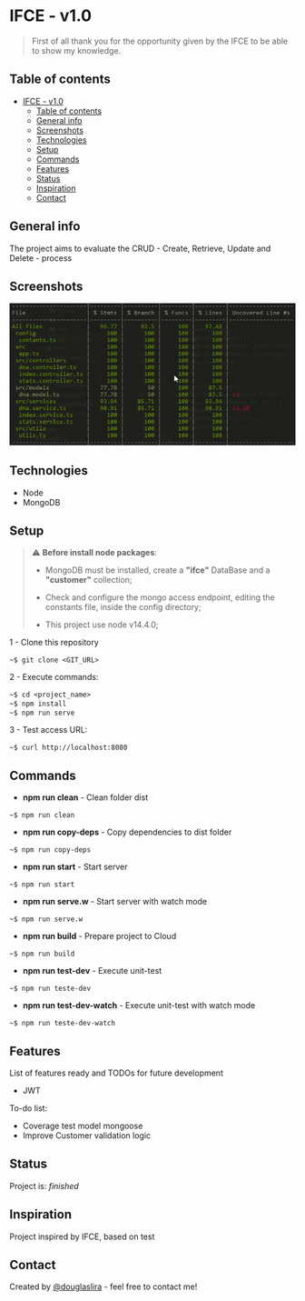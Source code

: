 # IFCE - v1.0
> First of all thank you for the opportunity given by the IFCE to be able to show my knowledge.
>

## Table of contents
- [IFCE - v1.0](#ifce---v10)
  - [Table of contents](#table-of-contents)
  - [General info](#general-info)
  - [Screenshots](#screenshots)
  - [Technologies](#technologies)
  - [Setup](#setup)
  - [Commands](#commands)
  - [Features](#features)
  - [Status](#status)
  - [Inspiration](#inspiration)
  - [Contact](#contact)

## General info
The project aims to evaluate the CRUD - Create, Retrieve, Update and Delete - process

## Screenshots
![Coverage](./img/coverage.png)

## Technologies
* Node
* MongoDB

## Setup

> :warning: **Before install node packages**:
> * MongoDB must be installed, create a **"ifce"** DataBase and a **"customer"** collection;
> 
> * Check and configure the mongo access endpoint, editing the constants file, inside the config directory;
>
> * This project use node v14.4.0;

1 - Clone this repository
```console
~$ git clone <GIT_URL>
```

2 - Execute commands:
```console
~$ cd <project_name>
~$ npm install
~$ npm run serve
```

3 - Test access URL:
```console
~$ curl http://localhost:8080
```

## Commands
- **npm run clean** - Clean folder dist
```console
~$ npm run clean
```
- **npm run copy-deps** - Copy dependencies to dist folder
```console
~$ npm run copy-deps
```
- **npm run start** - Start server
```console
~$ npm run start
```
- **npm run serve.w** - Start server with watch mode
```console
~$ npm run serve.w
```
- **npm run build** - Prepare project to Cloud
```console
~$ npm run build
```
- **npm run test-dev** - Execute unit-test
```console
~$ npm run teste-dev
```
- **npm run test-dev-watch** - Execute unit-test with watch mode
```console
~$ npm run teste-dev-watch
```

## Features
List of features ready and TODOs for future development
* JWT

To-do list:
* Coverage test model mongoose
* Improve Customer validation logic

## Status
Project is: _finished_

## Inspiration
Project inspired by IFCE, based on test

## Contact
Created by [@douglaslira](mailto:douglas.lira.web@gmail.com) - feel free to contact me!